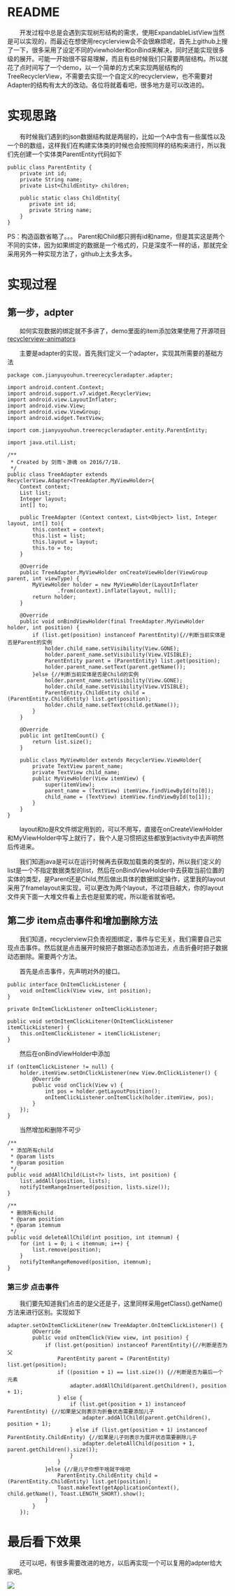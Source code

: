 # README #

　　开发过程中总是会遇到实现树形结构的需求，使用ExpandableListView当然是可以实现的，而最近在想使用recyclerview会不会很麻烦呢，首先上github上搜了一下，很多采用了设定不同的viewholder和onBind来解决，同时还能实现很多级的展开。可能一开始很不容易理解，而且有些时候我们只需要两层结构。所以就花了点时间写了一个demo，以一个简单的方式来实现两层结构的TreeRecyclerView，不需要去实现一个自定义的recyclerview，也不需要对Adapter的结构有太大的改动。各位将就着看吧，很多地方是可以改进的。


# 实现思路 #

　　有时候我们遇到的json数据结构就是两层的，比如一个A中含有一些属性以及一个B的数组，这样我们在构建实体类的时候也会按照同样的结构来进行，所以我们先创建一个实体类ParentEntity代码如下

	public class ParentEntity {
	    private int id;
	    private String name;
	    private List<ChildEntity> children;

	    public static class ChildEntity{
	       private int id;
	       private String name;
	    }
	}
PS：构造函数省略了。。。 Parent和Child都只拥有id和name，但是其实这是两个不同的实体，因为如果绑定的数据是一个格式的，只是深度不一样的话，那就完全采用另外一种实现方法了，github上太多太多。

# 实现过程 #

## 第一步，adpter ##
　　如何实现数据的绑定就不多讲了，demo里面的item添加效果使用了开源项目[recyclerview-animators](https://github.com/wasabeef/recyclerview-animators)

　　主要是adapter的实现，首先我们定义一个adapter，实现其所需要的基础方法

	package com.jianyuyouhun.treerecycleradapter.adapter;

	import android.content.Context;
	import android.support.v7.widget.RecyclerView;
	import android.view.LayoutInflater;
	import android.view.View;
	import android.view.ViewGroup;
	import android.widget.TextView;
	
	import com.jianyuyouhun.treerecycleradapter.entity.ParentEntity;
	
	import java.util.List;
	
	/**
	 * Created by 剑雨丶游魂 on 2016/7/18.
	 */
	public class TreeAdapter extends RecyclerView.Adapter<TreeAdapter.MyViewHolder>{
	    Context context;
	    List list;
	    Integer layout;
	    int[] to;
	
	    public TreeAdapter (Context context, List<Object> list, Integer layout, int[] to){
	        this.context = context;
	        this.list = list;
	        this.layout = layout;
	        this.to = to;
	    }
	
	    @Override
	    public TreeAdapter.MyViewHolder onCreateViewHolder(ViewGroup parent, int viewType) {
	        MyViewHolder holder = new MyViewHolder(LayoutInflater
	                .from(context).inflate(layout, null));
	        return holder;
	    }
	
	    @Override
	    public void onBindViewHolder(final TreeAdapter.MyViewHolder holder, int position) {
			if (list.get(position) instanceof ParentEntity){//判断当前实体是否是Parent的实例
		        holder.child_name.setVisibility(View.GONE);
		        holder.parent_name.setVisibility(View.VISIBLE);
		        ParentEntity parent = (ParentEntity) list.get(position);
		        holder.parent_name.setText(parent.getName());
		    }else {//判断当前实体是否是Child的实例
		        holder.parent_name.setVisibility(View.GONE);
		        holder.child_name.setVisibility(View.VISIBLE);
		        ParentEntity.ChildEntity child = (ParentEntity.ChildEntity) list.get(position);
		        holder.child_name.setText(child.getName());
		    }
	    }
	
	    @Override
	    public int getItemCount() {
	        return list.size();
	    }
	
	    public class MyViewHolder extends RecyclerView.ViewHolder{
	        private TextView parent_name;
	        private TextView child_name;
	        public MyViewHolder(View itemView) {
	            super(itemView);
	            parent_name = (TextView) itemView.findViewById(to[0]);
	            child_name = (TextView) itemView.findViewById(to[1]);
	        }
	    }
	}

　　layout和to是R文件绑定用到的，可以不用写，直接在onCreateViewHolder和MyViewHolder中写上就行了，我个人是习惯把这些都放到activity中去声明然后传进来。

　　我们知道java是可以在运行时候再去获取加载类的类型的，所以我们定义的list是一个不指定数据类型的list，然后在onBindViewHolder中去获取当前位置的实体的类型，是Parent还是Child,然后做出具体的数据绑定操作，这里我的layout采用了framelayout来实现，可以更改为两个layout，不过项目越大，你的layout文件夹下面一大堆文件看上去也是挺累的呢，所以能省就省吧。
## 第二步 item点击事件和增加删除方法 ##

　　我们知道，recyclerview只负责视图绑定，事件与它无关，我们需要自己实现点击事件。然后就是点击展开时候把子数据动态添加进去，点击折叠时把子数据动态删除。需要两个方法。

　　首先是点击事件，先声明对外的接口。

	public interface OnItemClickListener {
        void onItemClick(View view, int position);
    }

    private OnItemClickListener onItemClickListener;

    public void setOnItemClickLitener(OnItemClickListener itemClickListener) {
        this.onItemClickListener = itemClickListener;
    }

　　然后在onBindViewHolder中添加

	if (onItemClickListener != null) {
	    holder.itemView.setOnClickListener(new View.OnClickListener() {
	        @Override
	        public void onClick(View v) {
	            int pos = holder.getLayoutPosition();
	            onItemClickListener.onItemClick(holder.itemView, pos);
	        }
	    });
	}
	
　　当然增加和删除不可少

	/**
     * 添加所有child
     * @param lists
     * @param position
     */
    public void addAllChild(List<?> lists, int position) {
        list.addAll(position, lists);
        notifyItemRangeInserted(position, lists.size());
    }

    /**
     * 删除所有child
     * @param position
     * @param itemnum
     */
    public void deleteAllChild(int position, int itemnum) {
        for (int i = 0; i < itemnum; i++) {
            list.remove(position);
        }
        notifyItemRangeRemoved(position, itemnum);
    }

### 第三步 点击事件 ###

　　我们要先知道我们点击的是父还是子，这里同样采用getClass().getName()方法来进行区别。实现如下

	adapter.setOnItemClickLitener(new TreeAdapter.OnItemClickListener() {
            @Override
            public void onItemClick(View view, int position) {
				if (list.get(position) instanceof ParentEntity){//判断是否为父
                    ParentEntity parent = (ParentEntity) list.get(position);
                    if ((position + 1) == list.size()) {//判断是否为最后一个元素
                        adapter.addAllChild(parent.getChildren(), position + 1);
                    } else {
                        if (list.get(position + 1) instanceof ParentEntity) {//如果是父则表示为折叠状态需要添加儿子
                            adapter.addAllChild(parent.getChildren(), position + 1);
                        } else if (list.get(position + 1) instanceof ParentEntity.ChildEntity) {//如果是儿子则表示为展开状态需要删除儿子
                            adapter.deleteAllChild(position + 1, parent.getChildren().size());
                        }
                    }
                }else {//是儿子你想干啥就干啥吧
                    ParentEntity.ChildEntity child = (ParentEntity.ChildEntity) list.get(position);
                    Toast.makeText(getApplicationContext(), child.getName(), Toast.LENGTH_SHORT).show();
                }
            }
        });

# 最后看下效果 #

　　还可以吧，有很多需要改进的地方，以后再实现一个可以复用的adpter给大家吧。

<img src="TreeRecyclerAdapter/GIF.gif">
